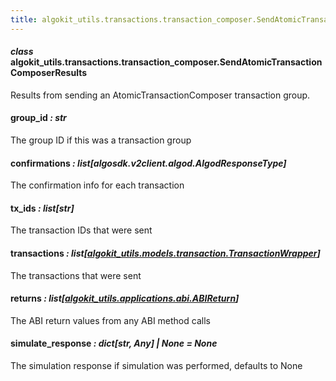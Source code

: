 ```yaml
---
title: algokit_utils.transactions.transaction_composer.SendAtomicTransactionComposerResults
---
```


#### _class_ algokit_utils.transactions.transaction_composer.SendAtomicTransactionComposerResults

Results from sending an AtomicTransactionComposer transaction group.

#### group_id _: str_

The group ID if this was a transaction group

#### confirmations _: list[algosdk.v2client.algod.AlgodResponseType]_

The confirmation info for each transaction

#### tx_ids _: list[str]_

The transaction IDs that were sent

#### transactions _: list[[algokit_utils.models.transaction.TransactionWrapper](/reference/algokit-utils-py/api/models/transaction/transactionwrapper/#algokit_utils.models.transaction.TransactionWrapper)]_

The transactions that were sent

#### returns _: list[[algokit_utils.applications.abi.ABIReturn](/reference/algokit-utils-py/api/applications/abi/abireturn/#algokit_utils.applications.abi.ABIReturn)]_

The ABI return values from any ABI method calls

#### simulate_response _: dict[str, Any] | None_ _= None_

The simulation response if simulation was performed, defaults to None
